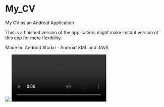 # My_CV
My CV as an Android Application

This is a finished version of the application; might make instant version of this app for more flexibility.

Made on Android Studio  - Android XML and JAVA

![](https://user-images.githubusercontent.com/50311150/169816041-050770ca-13b9-4ca4-a67e-bdd5981f4fda.gif)
![](https://user-images.githubusercontent.com/50311150/169817239-23eea6f4-9736-4987-9a89-c01f711cbcb9.mp4)

